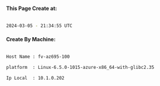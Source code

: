 
   
#### This Page Create at:

```bash

2024-03-05 - 21:34:55 UTC

```

#### Create By Machine:

```bash

Host Name : fv-az695-100

platform  : Linux-6.5.0-1015-azure-x86_64-with-glibc2.35

Ip Local  : 10.1.0.202

```


